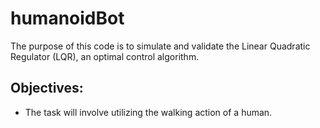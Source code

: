 # humanoidBot

The purpose of this code is to simulate and validate the Linear Quadratic Regulator (LQR), an optimal control algorithm.

## Objectives:
* The task will involve utilizing the walking action of a human.
